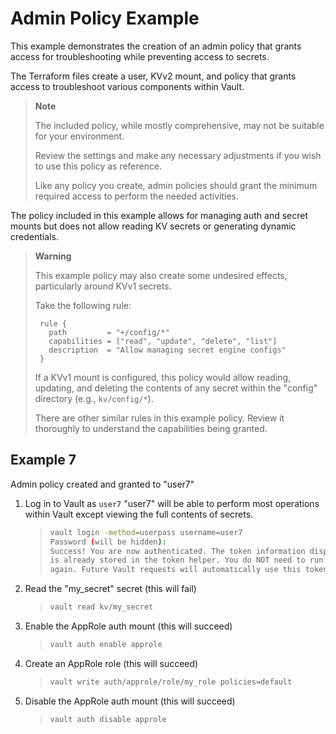 # Admin Policy Example

This example demonstrates the creation of an admin policy that grants access for troubleshooting while preventing access to secrets.

The Terraform files create a user, KVv2 mount, and policy that grants access to troubleshoot various components within Vault.

> **Note**
>
> The included policy, while mostly comprehensive, may not be suitable for your environment.
>
> Review the settings and make any necessary adjustments if you wish to use this policy as reference.
>
> Like any policy you create, admin policies should grant the minimum required access to perform the needed activities.

The policy included in this example allows for managing auth and secret mounts but does not allow reading KV secrets or generating dynamic credentials.

> **Warning**
>
> This example policy may also create some undesired effects, particularly around KVv1 secrets.
>
> Take the following rule:
>
> ```hcl
>  rule {
>    path         = "+/config/*"
>    capabilities = ["read", "update", "delete", "list"]
>    description  = "Allow managing secret engine configs"
>  }
> ```
>
> If a KVv1 mount is configured, this policy would allow reading, updating, and deleting the contents of any secret within the "config" directory (e.g., `kv/config/*`).
>
> There are other similar rules in this example policy. Review it thoroughly to understand the capabilities being granted.

## Example 7

Admin policy created and granted to "user7"

1. Log in to Vault as `user7`
    "user7" will be able to perform most operations within Vault except viewing the full contents of secrets.
    >
    > ```bash
    > vault login -method=userpass username=user7
    > Password (will be hidden):
    > Success! You are now authenticated. The token information displayed below
    > is already stored in the token helper. You do NOT need to run "vault login"
    > again. Future Vault requests will automatically use this token.
    > ```
    >
2. Read the "my_secret" secret (this will fail)
    >
    > ```bash
    > vault read kv/my_secret
    > ```
    >
3. Enable the AppRole auth mount (this will succeed)
    >
    > ```bash
    > vault auth enable approle
    > ```

4. Create an AppRole role (this will succeed)
    >
    > ```bash
    > vault write auth/approle/role/my_role policies=default
    > ```

5. Disable the AppRole auth mount (this will succeed)
    >
    > ```bash
    > vault auth disable approle
    > ```
